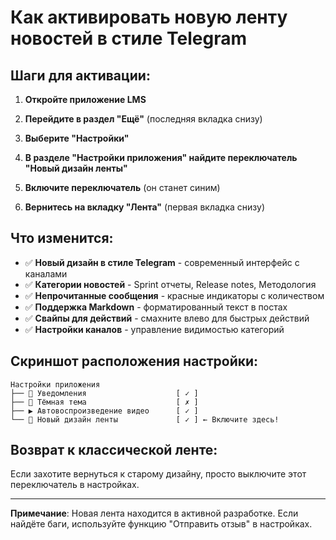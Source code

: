 # Как активировать новую ленту новостей в стиле Telegram

## Шаги для активации:

1. **Откройте приложение LMS**

2. **Перейдите в раздел "Ещё"** (последняя вкладка снизу)

3. **Выберите "Настройки"**

4. **В разделе "Настройки приложения" найдите переключатель "Новый дизайн ленты"**

5. **Включите переключатель** (он станет синим)

6. **Вернитесь на вкладку "Лента"** (первая вкладка снизу)

## Что изменится:

- ✅ **Новый дизайн в стиле Telegram** - современный интерфейс с каналами
- ✅ **Категории новостей** - Sprint отчеты, Release notes, Методология
- ✅ **Непрочитанные сообщения** - красные индикаторы с количеством
- ✅ **Поддержка Markdown** - форматированный текст в постах
- ✅ **Свайпы для действий** - смахните влево для быстрых действий
- ✅ **Настройки каналов** - управление видимостью категорий

## Скриншот расположения настройки:

```
Настройки приложения
├── 🔔 Уведомления                    [ ✓ ]
├── 🌙 Тёмная тема                    [ ✗ ]
├── ▶️ Автовоспроизведение видео      [ ✓ ]
└── 📰 Новый дизайн ленты             [ ✓ ] ← Включите здесь!
```

## Возврат к классической ленте:

Если захотите вернуться к старому дизайну, просто выключите этот переключатель в настройках.

---

**Примечание**: Новая лента находится в активной разработке. Если найдёте баги, используйте функцию "Отправить отзыв" в настройках. 